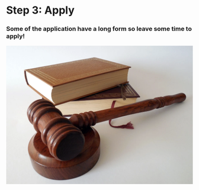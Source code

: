 # Step 3: Apply 

### Some of the application have a long form so leave some time to apply! 



<img src="Screen Shot 2020-11-20 at 7.20.00 PM.png"
     alt="picture">

